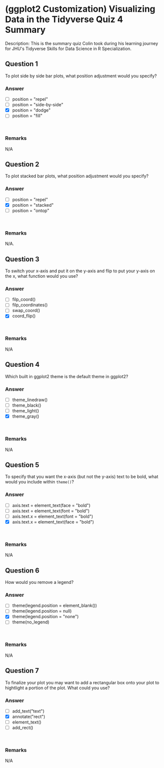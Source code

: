 # (ggplot2 Customization) Visualizing Data in the Tidyverse Quiz 4 Summary

Description: This is the summary quiz Colin took during his learning journey for JHU's Tidyverse Skills for Data Science in R Specialization.</br>

Question 1
----------
To plot side by side bar plots, what position adjustment would you specify? </br>

### Answer
- [ ] position = "repel"
- [ ] position = "side-by-side"
- [x] position = "dodge"
- [ ] position = "fill"
</br>

### Remarks
N/A </br>

Question 2
----------
To plot stacked bar plots, what position adjustment would you specify? </br>

### Answer
- [ ] position = "repel"
- [x] position = "stacked"
- [ ] position = "ontop"
</br>

### Remarks
N/A.</br>

Question 3
----------
To switch your x-axis and put it on the y-axis and flip to put your y-axis on the x, what function would you use? </br>

### Answer
- [ ] filp_coord()
- [ ] filp_coordinates()
- [ ] swap_coord()
- [x] coord_flip()
</br>

### Remarks
N/A </br>

Question 4
----------
Which built in ggplot2 theme is the default theme in ggplot2?</br>

### Answer
- [ ] theme_linedraw()
- [ ] theme_black()
- [ ] theme_light()
- [x] theme_gray()
</br>

### Remarks
N/A </br>

Question 5
----------
To specify that you want the x-axis (but not the y-axis) text to be bold, what would you include within `theme()`? </br>

### Answer
- [ ] axis.text = element_text(face = "bold")
- [ ] axis.text = element_text(font = "bold")
- [ ] axis.text.x = element_text(font = "bold")
- [x] axis.text.x = element_text(face = "bold")
</br>

### Remarks
N/A </br>

Question 6
----------
How would you remove a legend? </br>

### Answer
- [ ] theme(legend.position = element_blank())
- [ ] theme(legend.position = null)
- [x] theme(legend.position = "none")
- [ ] theme(no_legend)
</br>

### Remarks
N/A </br>

Question 7
----------
To finalize your plot you may want to add a rectangular box onto your plot to hightlight a portion of the plot. What could you use? </br>

### Answer
- [ ] add_text("text")
- [x] annotate("rect")
- [ ] element_text()
- [ ] add_rect()
</br>

### Remarks
N/A </br>
